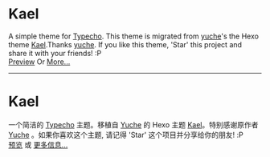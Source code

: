 # Kael  
A simple theme for [Typecho](http://typecho.org). This theme is migrated from [yuche](https://github.com/yuche/)'s the Hexo theme [Kael](https://github.com/yuche/hexo-theme-kael).Thanks [yuche](https://github.com/yuche/). If you like this theme, 'Star' this project and share it with your friends! :P  
[Preview](https://www.hello1995.com/) Or [More...](https://github.com/yuche/hexo-theme-kael)  

---  

# Kael  
一个简洁的 [Typecho](http://typecho.org) 主题。移植自 [Yuche](https://github.com/yuche/) 的 Hexo 主题 [Kael](https://github.com/yuche/hexo-theme-kael)。特别感谢原作者 [Yuche](https://github.com/yuche/) 。如果你喜欢这个主题, 请记得 'Star' 这个项目并分享给你的朋友! :P  
[预览](https://www.hello1995.com/) 或 [更多信息...](https://github.com/yuche/hexo-theme-kael)  



